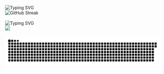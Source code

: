 <div>
  <img src="https://readme-typing-svg.demolab.com?font=Fira+Code&weight=500&size=22&pause=1000&color=BD5EEB&width=435&lines=Always+learning+new+things!" alt="Typing SVG" />
  <br />
  <img src="https://github-readme-stats.vercel.app/api/top-langs/?username=cutymurphy&layout=compact&langs_count=8&card_width=500&theme=dracula" alt="GitHub Streak" />
  <br /><br />
  <img src="https://readme-typing-svg.demolab.com?font=Fira+Code&weight=500&size=22&pause=1000&color=BD5EEB&width=435&lines=My+skills:" alt="Typing SVG" />
  <br />
  <img src="https://skillicons.dev/icons?i=js,ts,react,html,css,sass,figma,bootstrap,mysql,py,java,git" />
  <br /><br />
  <picture>
    <source media="(prefers-color-scheme: dark)" srcset="https://raw.githubusercontent.com/cutymurphy/cutymurphy/output/github-contribution-grid-snake-dark.svg">
    <source media="(prefers-color-scheme: light)" srcset="https://raw.githubusercontent.com/cutymurphy/cutymurphy/output/github-contribution-grid-snake.svg">
    <img alt="github contribution grid snake animation" src="https://raw.githubusercontent.com/cutymurphy/cutymurphy/output/github-contribution-grid-snake.svg">
  </picture>
</div>
